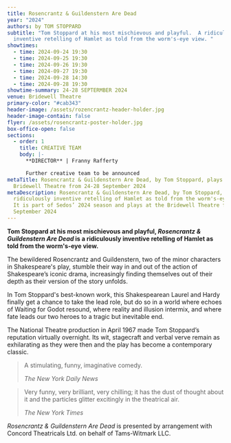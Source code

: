 ```yaml
---
title: Rosencrantz & Guildenstern Are Dead
year: "2024"
authors: by TOM STOPPARD
subtitle: "Tom Stoppard at his most mischievous and playful.  A ridiculously
  inventive retelling of Hamlet as told from the worm's-eye view. "
showtimes:
  - time: 2024-09-24 19:30
  - time: 2024-09-25 19:30
  - time: 2024-09-26 19:30
  - time: 2024-09-27 19:30
  - time: 2024-09-28 14:30
  - time: 2024-09-28 19:30
showtime-summary: 24-28 SEPTERMBER 2024
venue: Bridewell Theatre
primary-color: "#cab343"
header-image: /assets/rozencrantz-header-holder.jpg
header-image-contain: false
flyer: /assets/rosencrantz-poster-holder.jpg
box-office-open: false
sections:
  - order: 1
    title: CREATIVE TEAM
    body: |-
      **DIRECTOR** | Franny Rafferty

      Further creative team to be announced
metaTitle: Rosencrantz & Guildenstern Are Dead, by Tom Stoppard, plays at the
  Bridewell Theatre from 24-28 September 2024
metaDescription: Rosencrantz & Guildenstern Are Dead, by Tom Stoppard, is a
  ridiculously inventive retelling of Hamlet as told from the worm's-eye view.
  It is part of Sedos’ 2024 season and plays at the Bridewell Theatre from 24-28
  September 2024
---
```

**Tom Stoppard at his most mischievous and playful, *Rosencrantz & Guildenstern Are Dead* is a ridiculously inventive retelling of Hamlet as told from the worm's-eye view.** 

The bewildered Rosencrantz and Guildenstern, two of the minor characters in Shakespeare's play, stumble their way in and out of the action of Shakespeare’s iconic drama, increasingly finding themselves out of their depth as their version of the story unfolds.

In Tom Stoppard's best-known work, this Shakespearean Laurel and Hardy finally get a chance to take the lead role, but do so in a world where echoes of Waiting for Godot resound, where reality and illusion intermix, and where fate leads our two heroes to a tragic but inevitable end.

The National Theatre production in April 1967 made Tom Stoppard’s reputation virtually overnight. Its wit, stagecraft and verbal verve remain as exhilarating as they were then and the play has become a contemporary classic. 

>A stimulating, funny, imaginative comedy.
><footer><cite>The New York Daily News</cite></footer>

>Very funny, very brilliant, very chilling; it has the dust of thought about it and the particles glitter excitingly in the theatrical air.
><footer><cite>The New York Times</cite></footer>

*Rosencrantz & Guildenstern Are Dead* is presented by arrangement with Concord Theatricals Ltd. on behalf of Tams-Witmark LLC.